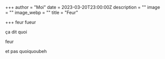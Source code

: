+++
author = "Moi"
date = 2023-03-20T23:00:00Z
description = ""
image = ""
image_webp = ""
title = "Feur"

+++
feur fueur

ça dit quoi 

feur

et pas quoiquoubeh